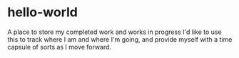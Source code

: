 # hello-world
A place to store my completed work and works in progress
I'd like to use this to track where I am and where I'm going, and provide myself with a time capsule of sorts as I move forward.
